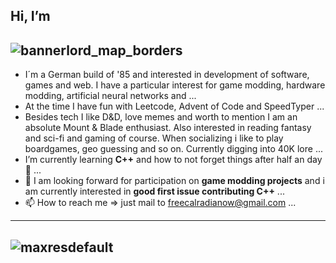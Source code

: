 ## Hi, I’m  
![bannerlord_map_borders](https://github.com/FreeCalradiaNow/FreeCalradiaNow/assets/111363541/d7fb8b75-ace0-4b64-ba57-68a11bec24c1)
---
- I´m a German build of '85 and interested in development of software, games and web. I have a particular interest for game modding, hardware modding, artificial neural networks and ...
- At the time I have fun with Leetcode, Advent of Code and SpeedTyper ...
- Besides tech I like D&D, love memes and worth to mention I am an absolute Mount & Blade enthusiast. Also interested in reading fantasy and sci-fi and gaming of course. When socializing i like to play boardgames, geo guessing and so on. Currently digging into 40K lore ...
- I’m currently learning **C++** and how to not forget things after half an day 🌱 ...
- 💞️ I am looking forward for participation on **game modding projects** and i am currently interested in **good first issue contributing C++** ...
- 📫 How to reach me => just mail to freecalradianow@gmail.com ...
---
![maxresdefault](https://github.com/FreeCalradiaNow/FreeCalradiaNow/assets/111363541/2ba0e2f5-cade-4427-99e4-298c627fccfa)
---

<!---
FreeCalradiaNow/FreeCalradiaNow is a ✨ special ✨ repository because its `README.md` (this file) appears on your GitHub profile.
You can click the Preview link to take a look at your changes.
--->
